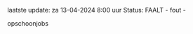 laatste update: 
za 13-04-2024  8:00   uur 
Status: FAALT - fout - 
<div class="service R">opschoonjobs</div>